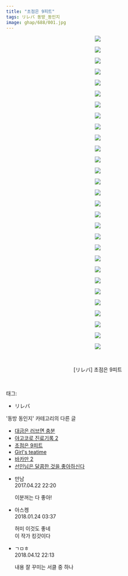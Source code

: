 ```yaml
---
title: "초점은 9피트"
tags: リレバ 동방_동인지
image: ghap/688/001.jpg
---
```

<div class="article">
<p style="text-align: center; clear: none; float: none;"><img src="{{ site.nasurl }}/ghap/688/001.jpg"/></p>
<p style="text-align: center; clear: none; float: none;"><img src="{{ site.nasurl }}/ghap/688/002.jpg"/></p>
<p style="text-align: center; clear: none; float: none;"><img src="{{ site.nasurl }}/ghap/688/003.jpg"/></p>
<p style="text-align: center; clear: none; float: none;"><img src="{{ site.nasurl }}/ghap/688/004.jpg"/></p>
<p style="text-align: center; clear: none; float: none;"><img src="{{ site.nasurl }}/ghap/688/005.jpg"/></p>
<p style="text-align: center; clear: none; float: none;"><img src="{{ site.nasurl }}/ghap/688/006.jpg"/></p>
<p style="text-align: center; clear: none; float: none;"><img src="{{ site.nasurl }}/ghap/688/007.jpg"/></p>
<p style="text-align: center; clear: none; float: none;"><img src="{{ site.nasurl }}/ghap/688/008.jpg"/></p>
<p style="text-align: center; clear: none; float: none;"><img src="{{ site.nasurl }}/ghap/688/009.jpg"/></p>
<p style="text-align: center; clear: none; float: none;"><img src="{{ site.nasurl }}/ghap/688/010.jpg"/></p>
<p style="text-align: center; clear: none; float: none;"><img src="{{ site.nasurl }}/ghap/688/011.jpg"/></p>
<p style="text-align: center; clear: none; float: none;"><img src="{{ site.nasurl }}/ghap/688/012.jpg"/></p>
<p style="text-align: center; clear: none; float: none;"><img src="{{ site.nasurl }}/ghap/688/013.jpg"/></p>
<p style="text-align: center; clear: none; float: none;"><img src="{{ site.nasurl }}/ghap/688/014.jpg"/></p>
<p style="text-align: center; clear: none; float: none;"><img src="{{ site.nasurl }}/ghap/688/015.jpg"/></p>
<p style="text-align: center; clear: none; float: none;"><img src="{{ site.nasurl }}/ghap/688/016.jpg"/></p>
<p style="text-align: center; clear: none; float: none;"><img src="{{ site.nasurl }}/ghap/688/017.jpg"/></p>
<p style="text-align: center; clear: none; float: none;"><img src="{{ site.nasurl }}/ghap/688/018.jpg"/></p>
<p style="text-align: center; clear: none; float: none;"><img src="{{ site.nasurl }}/ghap/688/019.jpg"/></p>
<p style="text-align: center; clear: none; float: none;"><img src="{{ site.nasurl }}/ghap/688/020.jpg"/></p>
<p style="text-align: center; clear: none; float: none;"><img src="{{ site.nasurl }}/ghap/688/021.jpg"/></p>
<p style="text-align: center; clear: none; float: none;"><img src="{{ site.nasurl }}/ghap/688/022.jpg"/></p>
<p style="text-align: center; clear: none; float: none;"><img src="{{ site.nasurl }}/ghap/688/023.jpg"/></p>
<p style="text-align: center; clear: none; float: none;"><img src="{{ site.nasurl }}/ghap/688/024.jpg"/></p>
<p style="text-align: center; clear: none; float: none;"><img src="{{ site.nasurl }}/ghap/688/025.jpg"/></p>
<p style="text-align: center; clear: none; float: none;"><img src="{{ site.nasurl }}/ghap/688/026.jpg"/></p>
<p style="text-align: center; clear: none; float: none;"><img src="{{ site.nasurl }}/ghap/688/027.jpg"/></p>
<p style="text-align: center; clear: none; float: none;"><img src="{{ site.nasurl }}/ghap/688/028.jpg"/></p>
<p style="text-align: center; clear: none; float: none;"><img src="{{ site.nasurl }}/ghap/688/029.jpg"/></p>
<p style="text-align: center; clear: none; float: none;"><br/></p>
<p style="text-align: center; clear: none; float: none;">[リレバ] 초점은 9피트</p>
<p><br/></p>
</div><div class="tagTrail">
<p>태그: </p>
<ul>
<li>リレバ</li>
</ul>
</div><div class="another">
<p>'동방 동인지' 카테고리의 다른 글</p>
<ul>
<li><a href="/2016-07-05-ghap_690">대금은 러브면 충분</a></li>
<li><a href="/2016-07-05-ghap_689">야고코로 진료기록 2</a></li>
<li><a href="/2016-07-05-ghap_688">초점은 9피트</a></li>
<li><a href="/2016-07-05-ghap_687">Girl's teatime</a></li>
<li><a href="/2016-07-05-ghap_686">바카만 2</a></li>
<li><a href="/2016-07-05-ghap_685">선인님은 달콤한 것을 좋아하신다</a></li>
</ul>
</div><div class="cb_module cb_fluid">
<div class="cb_wrt cb_profile">
<div class="comment">
<ul>
<li class="cb_thumb_off" id="comment14971984">
<div class="cb_comment_area">
<div class="cb_info_area">
<div class="cb_section">
<span class="cb_nick_name">만남</span>
</div>
<div class="cb_section">
<span class="cb_date">2017.04.22 22:20 </span>
</div>
</div>
<div class="cb_dsc_comment">
<p class="cb_dsc">
											이분꺼는 다 좋아!
										</p>
</div>
</div></li>
<li class="cb_thumb_off" id="comment15181416">
<div class="cb_comment_area">
<div class="cb_info_area">
<div class="cb_section">
<span class="cb_nick_name">아스켕</span>
</div>
<div class="cb_section">
<span class="cb_date">2018.01.24 03:37 </span>
</div>
</div>
<div class="cb_dsc_comment">
<p class="cb_dsc">
											허미 이것도 좋네<br/>
이 작가 킹갓이다
										</p>
</div>
</div></li>
<li class="cb_thumb_off" id="comment15237985">
<div class="cb_comment_area">
<div class="cb_info_area">
<div class="cb_section">
<span class="cb_nick_name">ㄱㅁㅎ</span>
</div>
<div class="cb_section">
<span class="cb_date">2018.04.12 22:13 </span>
</div>
</div>
<div class="cb_dsc_comment">
<p class="cb_dsc">
											내용 잘 꾸미는 서클 중 하나
										</p>
</div>
</div></li>
</ul>
</div>
</div><!-- commentList close -->
</div>